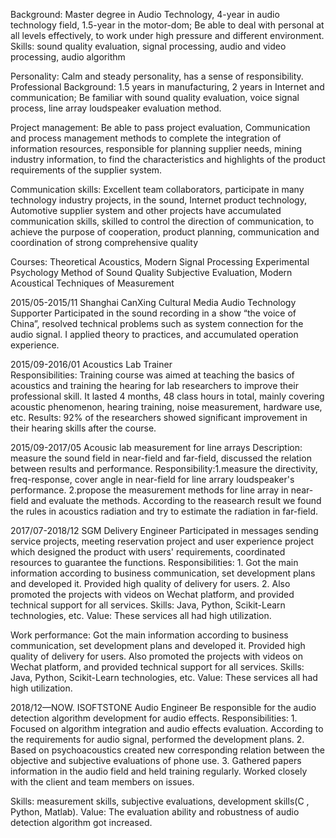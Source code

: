 Background: Master degree in Audio Technology, 4-year in audio technology field, 1.5-year in the motor-dom; Be able to deal with personal at all levels effectively, to work under high pressure and different environment.
Skills: sound quality evaluation, signal processing, audio and video processing, audio algorithm

Personality: Calm and steady personality, has a sense of responsibility.
Professional Background: 1.5 years in manufacturing, 2 years in Internet and communication; Be familiar with sound quality evaluation, voice signal process, line array loudspeaker evaluation method.

Project management: Be able to pass project evaluation, Communication and process management methods to complete the integration of information resources, responsible for planning supplier needs, mining industry information, to find the characteristics and highlights of the product requirements of the supplier system.

Communication skills: Excellent team collaborators, participate in many technology industry projects, in the sound, Internet product technology, Automotive supplier system and other projects have accumulated communication skills, skilled to control the direction of communication, to achieve the purpose of cooperation, product planning, communication and coordination of strong comprehensive quality






Courses: Theoretical Acoustics, Modern Signal Processing
Experimental Psychology Method of Sound Quality Subjective Evaluation, Modern Acoustical Techniques of Measurement

2015/05-2015/11 Shanghai CanXing Cultural Media Audio Technology Supporter
Participated in the sound recording in a show “the voice of China”, resolved technical problems such as system connection for the audio signal. I applied theory to practices, and accumulated operation experience. 

2015/09-2016/01  Acoustics Lab         Trainer                    
Responsibilities: Training course was aimed at teaching the basics of acoustics and training the hearing for lab researchers to improve their professional skill. It lasted 4 months, 48 class hours in total, mainly covering acoustic phenomenon, hearing training, noise measurement, hardware use, etc. 
Results: 92% of the researchers showed significant improvement in their hearing skills after the course.

2015/09-2017/05 Acousic lab   measurement for line arrays
Description: measure the sound field in near-field and far-field, discussed the relation between results and performance. 
Responsibility:1.measure the directivity, freq-response, cover angle in near-field for line arrary loudspeaker's performance. 
2.propose the measurement methods for line array in near-field and evaluate the methods. 
According to the reasearch result we found the rules in acoustics radiation and try to estimate the radiation in far-field.


2017/07-2018/12  SGM  Delivery Engineer
Participated in messages sending service projects, meeting reservation project and user experience project which designed the product with users' requirements, coordinated resources to guarantee the functions. 
Responsibilities: 1. Got the main information according to business communication, set development plans and developed it. Provided high quality of delivery for users. 2. Also promoted the projects with videos on Wechat platform, and provided technical support for all services. 
Skills: Java, Python, Scikit-Learn technologies, etc. 
Value: These services all had high utilization.


Work performance: Got the main information according to business communication, set development plans and developed it. Provided high quality of delivery for users. Also promoted the projects with videos on Wechat platform, and provided technical support for all services. 
Skills: Java, Python, Scikit-Learn technologies, etc. 
Value: These services all had high utilization.





2018/12—NOW.  ISOFTSTONE  Audio Engineer
Be responsible for the audio detection algorithm development for audio effects. 
Responsibilities: 1. Focused on algorithm integration and audio effects evaluation. According to the requirements for audio signal, performed the development plans. 2. Based on psychoacoustics created new corresponding relation between the objective and subjective evaluations of phone use. 3. Gathered papers information in the audio field and held training regularly. Worked closely with the client and team members on issues. 

Skills: measurement skills, subjective evaluations, development skills(C , Python, Matlab). 
Value: The evaluation ability and robustness of audio detection algorithm got increased.
